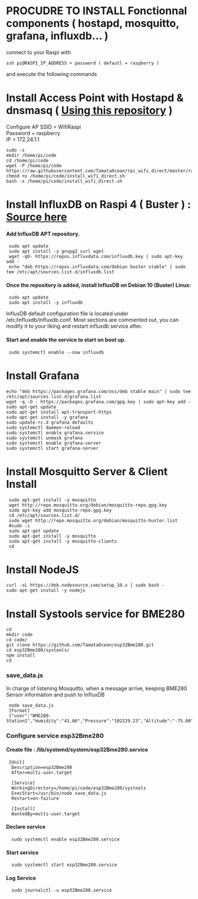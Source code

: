 # PROCUDRE TO INSTALL Fonctionnal components ( hostapd, mosquitto, grafana, influxdb... )

connect to your Raspi with  
>
    ssh pi@RASPI_IP_ADDRESS + password ( defautl = raspberry )  
and execute the following commands  

# Install Access Point with Hostapd & dnsmasq ( [Using this repository](https://github.com/TamataOcean/rpi_wifi_direct.git) )
Configure AP SSID = WifiRaspi  
Password = raspberry  
IP = 172.24.1.1  

>
    sudo -s
    mkdir /home/pi/code
    cd /home/pi/code
    wget -P /home/pi/code https://raw.githubusercontent.com/TamataOcean/rpi_wifi_direct/master/raspberry_pi4/install_wifi_direct.sh
    chmod +x /home/pi/code/install_wifi_direct.sh
    bash -x /home/pi/code/install_wifi_direct.sh

# Install InfluxDB on Raspi 4 ( Buster ) : [Source here](https://computingforgeeks.com/install-influxdb-on-debian-10-buster-linux/)
#### Add InfluxDB APT repository.
     sudo apt update
     sudo apt install -y gnupg2 curl wget
     wget -qO- https://repos.influxdata.com/influxdb.key | sudo apt-key add -
     echo "deb https://repos.influxdata.com/debian buster stable" | sudo tee /etc/apt/sources.list.d/influxdb.list

#### Once the repository is added, install InfluxDB on Debian 10 (Buster) Linux:
     sudo apt update
     sudo apt install -y influxdb

InfluxDB default configuration file is located under /etc/influxdb/influxdb.conf. Most sections are commented out, you can modify it to your liking and restart influxdb service after.

#### Start and enable the service to start on boot up.

     sudo systemctl enable --now influxdb

# Install Grafana
>
    echo "deb https://packages.grafana.com/oss/deb stable main" | sudo tee /etc/apt/sources.list.d/grafana.list
    wget -q -O - https://packages.grafana.com/gpg.key | sudo apt-key add -
    sudo apt-get update
    sudo apt-get install apt-transport-https
    sudo apt-get install -y grafana
    sudo update-rc.d grafana defaults
    sudo systemctl daemon-reload
    sudo systemctl enable grafana.service
    sudo systemctl unmask grafana
    sudo systemctl enable grafana-server
    sudo systemctl start grafana-server

# Install Mosquitto Server & Client Install

>     
     sudo apt-get install -y mosquitto
     wget http://repo.mosquitto.org/debian/mosquitto-repo.gpg.key
     sudo apt-key add mosquitto-repo.gpg.key
     cd /etc/apt/sources.list.d/
     sudo wget http://repo.mosquitto.org/debian/mosquitto-buster.list
     #sudo -i 
     sudo apt-get update 
     sudo apt-get install -y mosquitto
     sudo apt-get install -y mosquitto-clients
     cd

# Install NodeJS
    curl -sL https://deb.nodesource.com/setup_10.x | sudo bash -
    sudo apt-get install -y nodejs

# Install Systools service for BME280
    cd
    mkdir code
    cd code/
    git clone https://github.com/TamataOcean/esp32Bme280.git
    cd esp32Bme280/systools/
    npm install
    cd

### save_data.js
In charge of listening Mosquitto, when a message arrive, keeping BME280 Sensor information and push to InfluxDB 
     
     node save_data.js
     [Format]
     {"user":"BME280-Station1","Humidity":"41.86","Pressure":"102229.23","Altitude":"-75.00","Temperature":"26.84"}

### Configure service esp32Bme280
#### Create file : /lib/systemd/system/esp32Bme280.service 

     [Unit]
      Description=esp32Bme280
      After=multi-user.target

      [Service]
      WorkingDirectory=/home/pi/code/esp32Bme280/systools
      ExecStart=/usr/bin/node save_data.js
      Restart=on-failure

      [Install]
      WantedBy=multi-user.target

#### Declare service  
      sudo systemctl enable esp32Bme280.service  

#### Start service  
      sudo systemctl start esp32Bme280.service  

#### Log Service
      sudo journalctl -u esp32Bme280.service 
